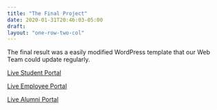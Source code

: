 ```yaml
---
title: "The Final Project"
date: 2020-01-31T20:46:03-05:00
draft: 
layout: "one-row-two-col"
---
```

The final result was a easily modified WordPress template that our Web Team could update regularly.

[Live Student Portal](http://students.dixie.edu)

[Live Employee Portal](http://employees.dixie.edu)

[Live Alumni Portal](http://alumni.dixie.edu)